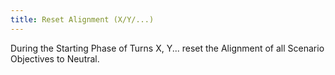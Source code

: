 ```yaml
---
title: Reset Alignment (X/Y/...)
---
```

During the Starting Phase of Turns X, Y... reset the Alignment of all Scenario Objectives to Neutral.